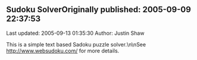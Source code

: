 ## Sudoku SolverOriginally published: 2005-09-09 22:37:53 
Last updated: 2005-09-13 01:35:30 
Author: Justin Shaw 
 
This is a simple text based Sadoku puzzle solver.\n\nSee http://www.websudoku.com/ for more details.